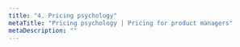 ```yaml
---
title: "4. Pricing psychology"
metaTitle: "Pricing psychology | Pricing for product managers"
metaDescription: ""
---
```

